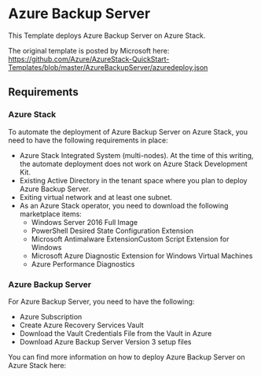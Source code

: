 # Azure Backup Server

This Template deploys Azure Backup Server on Azure Stack.

The original template is posted by Microsoft here: https://github.com/Azure/AzureStack-QuickStart-Templates/blob/master/AzureBackupServer/azuredeploy.json

## Requirements

### Azure Stack

To automate the deployment of Azure Backup Server on Azure Stack, you need to have the following requirements in place:

- Azure Stack Integrated System (multi-nodes). At the time of this writing, the automate deployment does not work on Azure Stack Development Kit.
- Existing Active Directory in the tenant space where you plan to deploy Azure Backup Server.
- Exiting virtual network and at least one subnet.
- As an Azure Stack operator, you need to download the following marketplace items:
    - Windows Server 2016 Full Image
    - PowerShell Desired State Configuration Extension
    - Microsoft Antimalware ExtensionCustom Script Extension for Windows
    - Microsoft Azure Diagnostic Extension for Windows Virtual Machines
    - Azure Performance Diagnostics

### Azure Backup Server

For Azure Backup Server, you need to have the following:

- Azure Subscription
- Create Azure Recovery Services Vault
- Download the Vault Credentials File from the Vault in Azure
- Download Azure Backup Server Version 3 setup files

You can find more information on how to deploy Azure Backup Server on Azure Stack here: